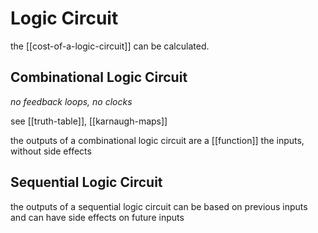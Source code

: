 # Logic Circuit

the [[cost-of-a-logic-circuit]] can be calculated.

## Combinational Logic Circuit

_no feedback loops, no clocks_

see [[truth-table]], [[karnaugh-maps]]

the outputs of a combinational logic circuit are a [[function]] the inputs, without side effects

## Sequential Logic Circuit

the outputs of a sequential logic circuit can be based on previous inputs and can have side effects on future inputs
